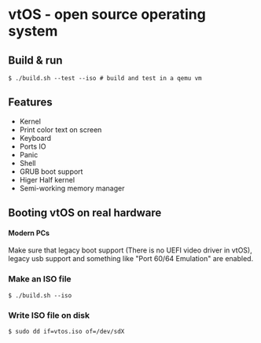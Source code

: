 # vtOS - open source operating system 

## Build & run
```
$ ./build.sh --test --iso # build and test in a qemu vm
```
## Features
*  Kernel
*  Print color text on screen
*  Keyboard 
*  Ports IO
*  Panic
*  Shell
*  GRUB boot support
*  Higer Half kernel
*  Semi-working memory manager

## Booting vtOS on real hardware

#### Modern PCs
Make sure that legacy boot support (There is no UEFI video driver in vtOS), legacy usb support and something like "Port 60/64 Emulation" are enabled.

### Make an ISO file
```
$ ./build.sh --iso
```
### Write ISO file on disk
```
$ sudo dd if=vtos.iso of=/dev/sdX
```

